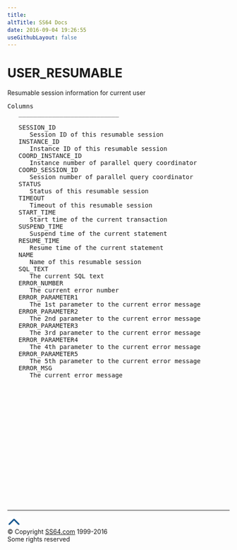 ```yaml
---
title:
altTitle: SS64 Docs
date: 2016-09-04 19:26:55
useGithubLayout: false
---
```

<!-- #BeginLibraryItem "/Library/head_orad.lbi" --><!-- #EndLibraryItem --><h1>USER_RESUMABLE </h1><p> Resumable session information for current user </p> 
 
<pre>Columns
   ___________________________
 
   SESSION_ID
      Session ID of this resumable session
   INSTANCE_ID
      Instance ID of this resumable session
   COORD_INSTANCE_ID
      Instance number of parallel query coordinator
   COORD_SESSION_ID
      Session number of parallel query coordinator
   STATUS
      Status of this resumable session
   TIMEOUT
      Timeout of this resumable session
   START_TIME
      Start time of the current transaction
   SUSPEND_TIME
      Suspend time of the current statement
   RESUME_TIME
      Resume time of the current statement
   NAME
      Name of this resumable session
   SQL_TEXT
      The current SQL text
   ERROR_NUMBER
      The current error number
   ERROR_PARAMETER1
      The 1st parameter to the current error message
   ERROR_PARAMETER2
      The 2nd parameter to the current error message
   ERROR_PARAMETER3
      The 3rd parameter to the current error message
   ERROR_PARAMETER4
      The 4th parameter to the current error message
   ERROR_PARAMETER5
      The 5th parameter to the current error message
   ERROR_MSG
      The current error message

</pre><!-- #BeginLibraryItem "/Library/foot_orad.lbi" --><p>
<!-- oracle-footer -->
<ins class="adsbygoogle" style="display:inline-block;width:300px;height:250px" data-ad-client="ca-pub-6140977852749469" data-ad-slot="4275490898"></ins>
<script>
(adsbygoogle = window.adsbygoogle || []).push({});
</script></p>
<hr>
<div id="bl" class="footer"><a href="USER_RESUMABLE.html#"><img src="../images/top.png" width="30" height="22" alt="Back to the Top"></a></div>
<div id="br" class="footer, tagline">© Copyright <a href="http://ss64.com/">SS64.com</a> 1999-2016<br>
Some rights reserved</div>
<!-- #EndLibraryItem -->

